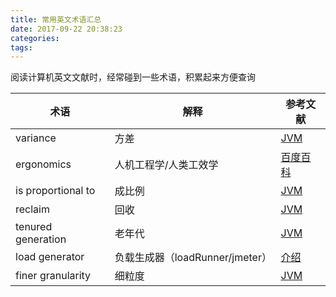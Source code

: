 ```yaml
---
title: 常用英文术语汇总
date: 2017-09-22 20:38:23
categories:
tags:
---
```

阅读计算机英文文献时，经常碰到一些术语，积累起来方便查询
<!--more-->


|术语|解释|参考文献|
|-----|-----|-----|
| variance|方差|[JVM](http://docs.oracle.com/javase/8/docs/technotes/guides/vm/gctuning/ergonomics.html)|
| ergonomics|人机工程学/人类工效学|[百度百科](https://baike.baidu.com/item/人机工程/5196404?fr=aladdin)|
|is proportional to | 成比例| [JVM](http://docs.oracle.com/javase/8/docs/technotes/guides/vm/gctuning/generations.html) |
| reclaim| 回收|  [JVM](http://docs.oracle.com/javase/8/docs/technotes/guides/vm/gctuning/generations.html) |
|tenured generation| 老年代 |[JVM](http://docs.oracle.com/javase/8/docs/technotes/guides/vm/gctuning/generations.html)|
|load generator|负载生成器（loadRunner/jmeter）|[介绍](http://blog.csdn.net/lpl22575665/article/details/49945203)|
|finer granularity|细粒度|[JVM](http://docs.oracle.com/javase/8/docs/technotes/guides/vm/gctuning/generations.html)|


